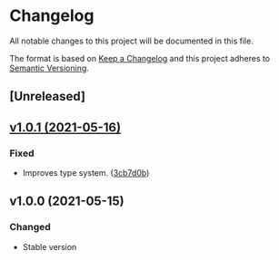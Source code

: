 # Changelog
All notable changes to this project will be documented in this file.

The format is based on [Keep a Changelog](http://keepachangelog.com/)
and this project adheres to [Semantic Versioning](http://semver.org/).

## [Unreleased]

## [v1.0.1 (2021-05-16)](https://github.com/pestphp/pest-plugin-expectations/compare/v1.0.0...v1.0.1)
### Fixed
- Improves type system. ([3cb7d0b](https://github.com/pestphp/pest-plugin-mock/commit/3cb7d0ba4d7a2dcb4d7055c8305775c7d9e65214))

## v1.0.0 (2021-05-15)
### Changed
- Stable version
